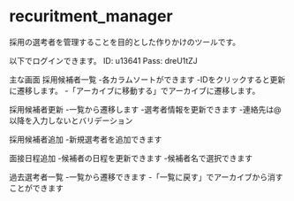 # recuritment_manager

採用の選考者を管理することを目的とした作りかけのツールです。

以下でログインできます。
ID: u13641
Pass: dreU1tZJ

主な画面
採用候補者一覧
 -各カラムソートができます
 -IDをクリックすると更新に遷移します。
 -「アーカイブに移動する」でアーカイブに遷移します。

採用候補者更新
 -一覧から遷移します
 -選考者情報を更新できます
 -連絡先は@以降を入力しないとバリデーション

採用候補者追加
 -新規選考者を追加できます
 
面接日程追加
 -候補者の日程を更新できます
 -候補者名で選択できます

過去選考者一覧
 -一覧から遷移できます
 -「一覧に戻す」でアーカイブから消すことができます
